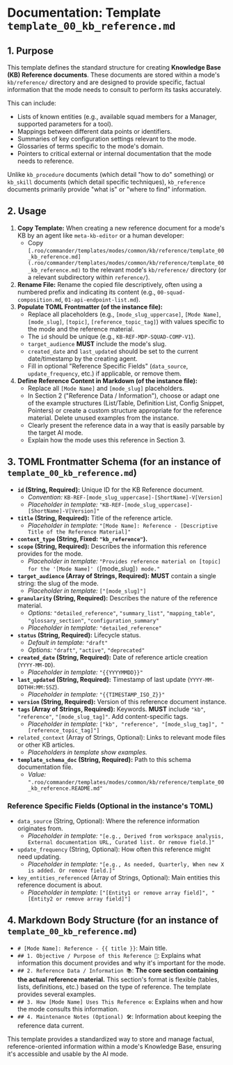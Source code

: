 # Documentation: Template `template_00_kb_reference.md`

## 1. Purpose

This template defines the standard structure for creating **Knowledge Base (KB) Reference documents**. These documents are stored within a mode's `kb/reference/` directory and are designed to provide specific, factual information that the mode needs to consult to perform its tasks accurately.

This can include:
*   Lists of known entities (e.g., available squad members for a Manager, supported parameters for a tool).
*   Mappings between different data points or identifiers.
*   Summaries of key configuration settings relevant to the mode.
*   Glossaries of terms specific to the mode's domain.
*   Pointers to critical external or internal documentation that the mode needs to reference.

Unlike `kb_procedure` documents (which detail "how to do" something) or `kb_skill` documents (which detail specific techniques), `kb_reference` documents primarily provide "what is" or "where to find" information.

## 2. Usage

1.  **Copy Template:** When creating a new reference document for a mode's KB by an agent like `meta-kb-editor` or a human developer:
    *   Copy `[.roo/commander/templates/modes/common/kb/reference/template_00_kb_reference.md](.roo/commander/templates/modes/common/kb/reference/template_00_kb_reference.md)` to the relevant mode's `kb/reference/` directory (or a relevant subdirectory within `reference/`).
2.  **Rename File:** Rename the copied file descriptively, often using a numbered prefix and indicating its content (e.g., `00-squad-composition.md`, `01-api-endpoint-list.md`).
3.  **Populate TOML Frontmatter (of the instance file):**
    *   Replace all placeholders (e.g., `[mode_slug_uppercase]`, `[Mode Name]`, `[mode_slug]`, `[topic]`, `[reference_topic_tag]`) with values specific to the mode and the reference material.
    *   The `id` should be unique (e.g., `KB-REF-MDP-SQUAD-COMP-V1`).
    *   `target_audience` **MUST** include the mode's slug.
    *   `created_date` and `last_updated` should be set to the current date/timestamp by the creating agent.
    *   Fill in optional "Reference Specific Fields" (`data_source`, `update_frequency`, etc.) if applicable, or remove them.
4.  **Define Reference Content in Markdown (of the instance file):**
    *   Replace all `[Mode Name]` and `[mode_slug]` placeholders.
    *   In Section 2 ("Reference Data / Information"), choose or adapt one of the example structures (List/Table, Definition List, Config Snippet, Pointers) or create a custom structure appropriate for the reference material. Delete unused examples from the instance.
    *   Clearly present the reference data in a way that is easily parsable by the target AI mode.
    *   Explain how the mode uses this reference in Section 3.

## 3. TOML Frontmatter Schema (for an instance of `template_00_kb_reference.md`)

*   **`id` (String, Required):** Unique ID for the KB Reference document.
    *   *Convention:* `KB-REF-[mode_slug_uppercase]-[ShortName]-V[Version]`
    *   *Placeholder in template:* `"KB-REF-[mode_slug_uppercase]-[ShortName]-V[Version]"`
*   **`title` (String, Required):** Title of the reference article.
    *   *Placeholder in template:* `"[Mode Name]: Reference - [Descriptive Title of the Reference Material]"`
*   **`context_type` (String, Fixed: `"kb_reference"`).**
*   **`scope` (String, Required):** Describes the information this reference provides for the mode.
    *   *Placeholder in template:* `"Provides reference material on [topic] for the '[Mode Name]' (`[mode_slug]`) mode."`
*   **`target_audience` (Array of Strings, Required):** **MUST** contain a single string: the slug of the mode.
    *   *Placeholder in template:* `["[mode_slug]"]`
*   **`granularity` (String, Required):** Describes the nature of the reference material.
    *   *Options:* `"detailed_reference"`, `"summary_list"`, `"mapping_table"`, `"glossary_section"`, `"configuration_summary"`
    *   *Placeholder in template:* `"detailed_reference"`
*   **`status` (String, Required):** Lifecycle status.
    *   *Default in template:* `"draft"`
    *   *Options:* `"draft"`, `"active"`, `"deprecated"`
*   **`created_date` (String, Required):** Date of reference article creation (`YYYY-MM-DD`).
    *   *Placeholder in template:* `"{{YYYYMMDD}}"`
*   **`last_updated` (String, Required):** Timestamp of last update (`YYYY-MM-DDTHH:MM:SSZ`).
    *   *Placeholder in template:* `"{{TIMESTAMP_ISO_Z}}"`
*   **`version` (String, Required):** Version of this reference document instance.
*   **`tags` (Array of Strings, Required):** Keywords. **MUST** include `"kb"`, `"reference"`, `"[mode_slug_tag]"`. Add content-specific tags.
    *   *Placeholder in template:* `["kb", "reference", "[mode_slug_tag]", "[reference_topic_tag]"]`
*   `related_context` (Array of Strings, Optional): Links to relevant mode files or other KB articles.
    *   *Placeholders in template show examples.*
*   **`template_schema_doc` (String, Required):** Path to this schema documentation file.
    *   *Value:* `".roo/commander/templates/modes/common/kb/reference/template_00_kb_reference.README.md"`

### Reference Specific Fields (Optional in the instance's TOML)

*   `data_source` (String, Optional): Where the reference information originates from.
    *   *Placeholder in template:* `"[e.g., Derived from workspace analysis, External documentation URL, Curated list. Or remove field.]"`
*   `update_frequency` (String, Optional): How often this reference might need updating.
    *   *Placeholder in template:* `"[e.g., As needed, Quarterly, When new X is added. Or remove field.]"`
*   `key_entities_referenced` (Array of Strings, Optional): Main entities this reference document is about.
    *   *Placeholder in template:* `["[Entity1 or remove array field]", "[Entity2 or remove array field]"]`

## 4. Markdown Body Structure (for an instance of `template_00_kb_reference.md`)

*   `# [Mode Name]: Reference - {{ title }}`: Main title.
*   `## 1. Objective / Purpose of this Reference 🎯`: Explains what information this document provides and why it's important for the mode.
*   `## 2. Reference Data / Information 📚`: **The core section containing the actual reference material.** This section's format is flexible (tables, lists, definitions, etc.) based on the type of reference. The template provides several examples.
*   `## 3. How [Mode Name] Uses This Reference ⚙️`: Explains when and how the mode consults this information.
*   `## 4. Maintenance Notes (Optional) 🛠️`: Information about keeping the reference data current.

This template provides a standardized way to store and manage factual, reference-oriented information within a mode's Knowledge Base, ensuring it's accessible and usable by the AI mode.